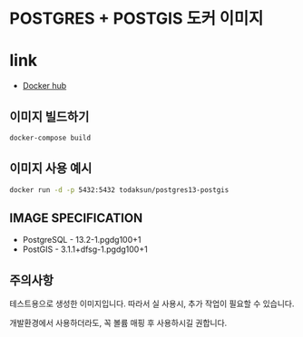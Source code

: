 # POSTGRES + POSTGIS 도커 이미지

# link
- [Docker hub](https://hub.docker.com/r/todaksun/postgres13-postgis)

## 이미지 빌드하기
```bash
docker-compose build
```

## 이미지 사용 예시

```bash
docker run -d -p 5432:5432 todaksun/postgres13-postgis
```

## IMAGE SPECIFICATION

- PostgreSQL - 13.2-1.pgdg100+1
- PostGIS - 3.1.1+dfsg-1.pgdg100+1


## 주의사항

테스트용으로 생성한 이미지입니다.
따라서 실 사용시, 추가 작업이 필요할 수 있습니다.

개발환경에서 사용하더라도, 꼭 볼륨 매핑 후 사용하시길 권합니다.

